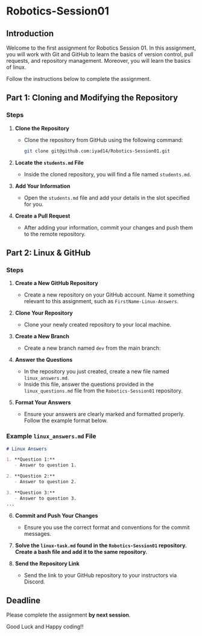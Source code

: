 # Robotics-Session01

## Introduction

Welcome to the first assignment for Robotics Session 01. In this assignment, you will work with Git and GitHub to learn the basics of version control, pull requests, and repository management. Moreover, you will learn the basics of linux.

Follow the instructions below to complete the assignment.

## Part 1: Cloning and Modifying the Repository

### Steps

1. **Clone the Repository**
   - Clone the repository from GitHub using the following command:
     ```bash
     git clone git@github.com:iyad14/Robotics-Session01.git
     ```

2. **Locate the `students.md` File**
   - Inside the cloned repository, you will find a file named `students.md`.

3. **Add Your Information**
   - Open the `students.md` file and add your details in the slot specified for you.

4. **Create a Pull Request**
   - After adding your information, commit your changes and push them to the remote repository.


## Part 2: Linux & GitHub

### Steps

1. **Create a New GitHub Repository**
   - Create a new repository on your GitHub account. Name it something relevant to this assignment, such as `FirstName-Linux-Answers`.

2. **Clone Your Repository**
   - Clone your newly created repository to your local machine.

3. **Create a New Branch**
   - Create a new branch named `dev` from the main branch:

4. **Answer the Questions**
   - In the repository you just created, create a new file named `linux_answers.md`.
   - Inside this file, answer the questions provided in the `linux_questions.md` file from the `Robotics-Session01` repository.

5. **Format Your Answers**
   - Ensure your answers are clearly marked and formatted properly. Follow the example format below.

### Example `linux_answers.md` File

```markdown
# Linux Answers

1. **Question 1:**
   - Answer to question 1.

2. **Question 2:**
   - Answer to question 2.

3. **Question 3:**
   - Answer to question 3.
...
```
6. **Commit and Push Your Changes**
   - Ensure you use the correct format and conventions for the commit messages.

7. **Solve the `linux-task.md` found in the `Robotics-Session01` repository. Create a bash file and add it to the same repository.** 

8. **Send the Repository Link**
   - Send the link to your GitHub repository to your instructors via Discord.


## Deadline
Please complete the assignment **by next session**.

Good Luck and Happy coding!!